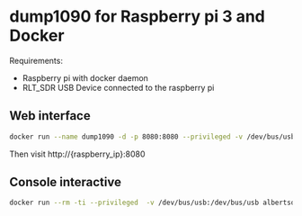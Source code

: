 # dump1090 for Raspberry pi 3 and Docker

Requirements:

- Raspberry pi with docker daemon
- RLT_SDR USB Device connected to the raspberry pi

## Web interface

```bash
docker run --name dump1090 -d -p 8080:8080 --privileged -v /dev/bus/usb:/dev/bus/usb albertsola/rpi3-dump1090:latest
```

Then visit http://{raspberry_ip}:8080

## Console interactive

```bash
docker run --rm -ti --privileged  -v /dev/bus/usb:/dev/bus/usb albertsola/rpi3-dump1090:latest /usr/local/dump1090/dump1090 --interactive

```